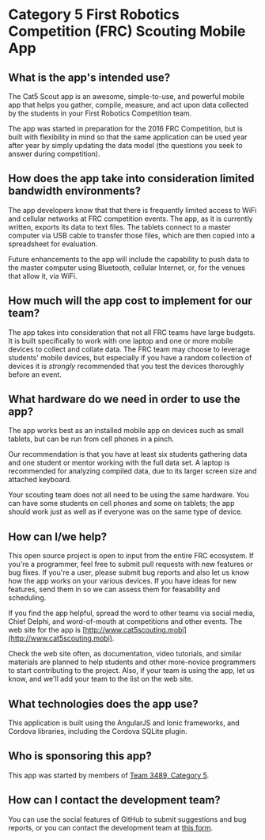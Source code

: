 # Category 5 First Robotics Competition (FRC) Scouting Mobile App

## What is the app's intended use?
The Cat5 Scout app is an awesome, simple-to-use, and powerful mobile app that 
helps you gather, compile, measure, and act upon data collected by the 
students in your First Robotics Competition team. 

The app was started in preparation for the 2016 FRC Competition, but is built 
with flexibility in mind so that the same application can be used year after 
year by simply updating the data model (the questions you seek to answer 
during competition).

## How does the app take into consideration limited bandwidth environments?

The app developers know that that there is frequently limited access to WiFi 
and cellular networks at FRC competition events. The app, as it is currently
written, exports its data to text files. The tablets connect to a master 
computer via USB cable to transfer those files, which are then copied into a 
spreadsheet for evaluation. 

Future enhancements to the app will include the capability to push data to the 
master computer using Bluetooth, cellular Internet, or, for the venues that 
allow it, via WiFi. 

## How much will the app cost to implement for our team?

The app takes into consideration that not all FRC teams have large budgets. 
It is built specifically to work with one laptop and one or more mobile devices
to collect and collate data. The FRC team may choose to leverage students' 
mobile devices, but especially if you have a random collection of devices it 
is *strongly* recommended that you test the devices thoroughly before an event.

## What hardware do we need in order to use the app?

The app works best as an installed mobile app on devices such as small 
tablets, but can be run from cell phones in a pinch. 

Our recommendation is that you have at least six students gathering data and 
one student or mentor working with the full data set. A laptop is recommended 
for analyzing compiled data, due to its larger screen size and attached 
keyboard.

Your scouting team does not all need to be using the same hardware. You can 
have some students on cell phones and some on tablets; the app should work 
just as well as if everyone was on the same type of device.

## How can I/we help?

This open source project is open to input from the entire FRC ecosystem. If 
you're a programmer, feel free to submit pull requests with new features or 
bug fixes. If you're a user, please submit bug reports and also let us know 
how the app works on your various devices. If you have ideas for new features, 
send them in so we can assess them for feasability and scheduling. 

If you find the app helpful, spread the word to other teams via social media, 
Chief Delphi, and word-of-mouth at competitions and other events. The web site 
for the app is [http://www.cat5scouting.mobi](http://www.cat5scouting.mobi). 

Check the web site often, as documentation, video tutorials, and similar 
materials are planned to help students and other more-novice programmers to 
start contributing to the project. Also, if your team is using the app, let
us know, and we'll add your team to the list on the web site. 

## What technologies does the app use?

This application is built using the AngularJS and Ionic frameworks, and 
Cordova libraries, including the Cordova SQLite plugin.

## Who is sponsoring this app?

This app was started by members of 
[Team 3489, Category 5](http://www.team3489.org).

## How can I contact the development team?

You can use the social features of GitHub to submit suggestions and bug 
reports, or you can contact the development team at [this form](https://form.jotform.com/63274691259162).

